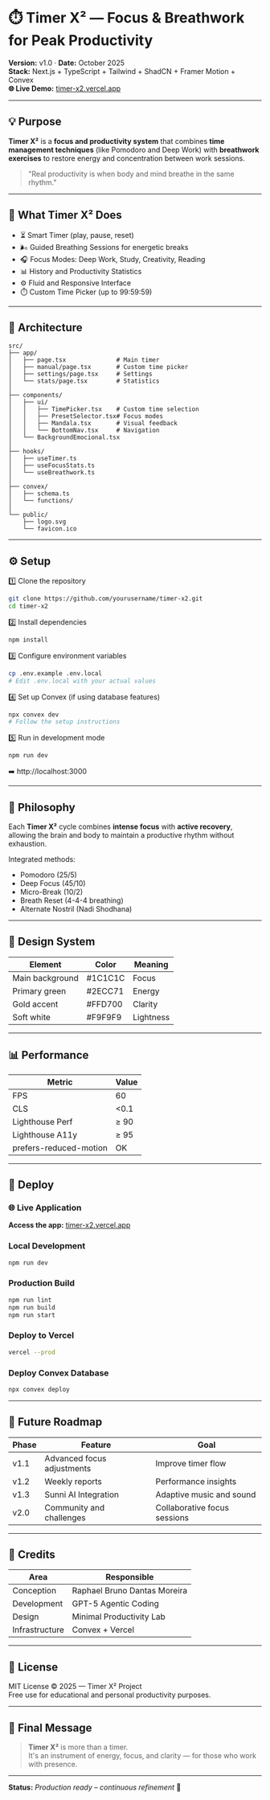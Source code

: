 # ⏱️ Timer X² — Focus & Breathwork for Peak Productivity

**Version:** v1.0 · **Date:** October 2025  
**Stack:** Next.js + TypeScript + Tailwind + ShadCN + Framer Motion + Convex  
**🌐 Live Demo:** [timer-x2.vercel.app](https://timer-x2.vercel.app)

---

## 💡 Purpose

**Timer X²** is a **focus and productivity system** that combines **time management techniques** (like Pomodoro and Deep Work) with **breathwork exercises** to restore energy and concentration between work sessions.

> "Real productivity is when body and mind breathe in the same rhythm."  

---

## 🎯 What Timer X² Does

- ⏳ Smart Timer (play, pause, reset)  
- 🌬️ Guided Breathing Sessions for energetic breaks  
- 🎧 Focus Modes: Deep Work, Study, Creativity, Reading  
- 📊 History and Productivity Statistics  
- ⚙️ Fluid and Responsive Interface  
- ⏱️ Custom Time Picker (up to 99:59:59)

---

## 🧱 Architecture

```
src/
├── app/
│   ├── page.tsx              # Main timer
│   ├── manual/page.tsx       # Custom time picker
│   ├── settings/page.tsx     # Settings
│   └── stats/page.tsx        # Statistics
│
├── components/
│   ├── ui/
│   │   ├── TimePicker.tsx    # Custom time selection
│   │   ├── PresetSelector.tsx# Focus modes
│   │   ├── Mandala.tsx       # Visual feedback
│   │   └── BottomNav.tsx     # Navigation
│   └── BackgroundEmocional.tsx
│
├── hooks/
│   ├── useTimer.ts
│   ├── useFocusStats.ts
│   └── useBreathwork.ts
│
├── convex/
│   ├── schema.ts
│   └── functions/
│
└── public/
    ├── logo.svg
    └── favicon.ico
```

---

## ⚙️ Setup

1️⃣ Clone the repository  
```bash
git clone https://github.com/yourusername/timer-x2.git
cd timer-x2
```

2️⃣ Install dependencies  
```bash
npm install
```

3️⃣ Configure environment variables  
```bash
cp .env.example .env.local
# Edit .env.local with your actual values
```

4️⃣ Set up Convex (if using database features)  
```bash
npx convex dev
# Follow the setup instructions
```

5️⃣ Run in development mode  
```bash
npm run dev
```  
➡️ http://localhost:3000

---

## 🧘 Philosophy

Each **Timer X²** cycle combines **intense focus** with **active recovery**, allowing the brain and body to maintain a productive rhythm without exhaustion.

Integrated methods:
- Pomodoro (25/5)
- Deep Focus (45/10)
- Micro-Break (10/2)
- Breath Reset (4-4-4 breathing)
- Alternate Nostril (Nadi Shodhana)

---

## 🎨 Design System

| Element | Color | Meaning |
|---------|-------|---------|
| Main background | #1C1C1C | Focus |
| Primary green | #2ECC71 | Energy |
| Gold accent | #FFD700 | Clarity |
| Soft white | #F9F9F9 | Lightness |

---

## 📊 Performance

| Metric | Value |
|--------|-------|
| FPS | 60 |
| CLS | <0.1 |
| Lighthouse Perf | ≥ 90 |
| Lighthouse A11y | ≥ 95 |
| prefers-reduced-motion | OK |

---

## 🚀 Deploy

### 🌐 Live Application
**Access the app:** [timer-x2.vercel.app](https://timer-x2.vercel.app)

### Local Development
```bash
npm run dev
```

### Production Build
```bash
npm run lint
npm run build
npm run start
```

### Deploy to Vercel
```bash
vercel --prod
```

### Deploy Convex Database
```bash
npx convex deploy
```

---

## 🧩 Future Roadmap

| Phase | Feature | Goal |
|-------|---------|------|
| v1.1 | Advanced focus adjustments | Improve timer flow |
| v1.2 | Weekly reports | Performance insights |
| v1.3 | Sunni AI Integration | Adaptive music and sound |
| v2.0 | Community and challenges | Collaborative focus sessions |

---

## 👤 Credits

| Area | Responsible |
|------|-------------|
| Conception | Raphael Bruno Dantas Moreira |
| Development | GPT-5 Agentic Coding |
| Design | Minimal Productivity Lab |
| Infrastructure | Convex + Vercel |

---

## 📄 License
MIT License © 2025 — Timer X² Project  
Free use for educational and personal productivity purposes.

---

## 💬 Final Message

> **Timer X²** is more than a timer.  
> It's an instrument of energy, focus, and clarity — for those who work with presence.

---

**Status:** *Production ready – continuous refinement* 🌱